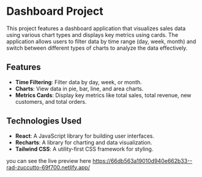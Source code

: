 # Dashboard Project

This project features a dashboard application that visualizes sales data using various chart types and displays key metrics using cards. The application allows users to filter data by time range (day, week, month) and switch between different types of charts to analyze the data effectively.

## Features

- **Time Filtering**: Filter data by day, week, or month.
- **Charts**: View data in pie, bar, line, and area charts.
- **Metrics Cards**: Display key metrics like total sales, total revenue, new customers, and total orders.

## Technologies Used

- **React**: A JavaScript library for building user interfaces.
- **Recharts**: A library for charting and data visualization.
- **Tailwind CSS**: A utility-first CSS framework for styling.


you can see the live preview here 
https://66db563a19010d940e662b33--rad-zuccutto-69f700.netlify.app/
